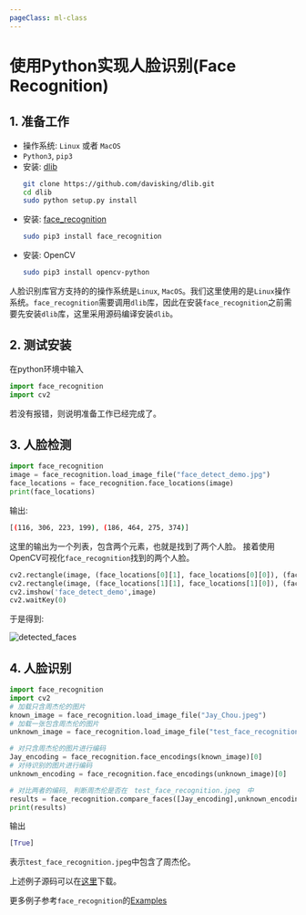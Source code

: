 ```yaml
---
pageClass: ml-class
---
```


# 使用Python实现人脸识别(Face Recognition)

## 1. 准备工作
- 操作系统: `Linux` 或者 `MacOS`
- `Python3`, `pip3`
- 安装: [dlib](https://github.com/davisking/dlib)
    ``` bash
    git clone https://github.com/davisking/dlib.git
    cd dlib
    sudo python setup.py install
    ```
- 安装: [face_recognition](https://github.com/ageitgey/face_recognition)
    ``` bash
    sudo pip3 install face_recognition
    ```
- 安装: OpenCV
    ``` bash
    sudo pip3 install opencv-python
    ```
人脸识别库官方支持的的操作系统是`Linux`, `MacOS`。我们这里使用的是`Linux`操作系统。`face_recognition`需要调用`dlib`库，因此在安装`face_recognition`之前需要先安装`dlib`库，这里采用源码编译安装`dlib`。

## 2. 测试安装
在python环境中输入
``` python
import face_recognition
import cv2
```
若没有报错，则说明准备工作已经完成了。

## 3. 人脸检测
``` python
import face_recognition
image = face_recognition.load_image_file("face_detect_demo.jpg")
face_locations = face_recognition.face_locations(image)
print(face_locations)
```
输出:
```bash
[(116, 306, 223, 199), (186, 464, 275, 374)]
```
这里的输出为一个列表，包含两个元素，也就是找到了两个人脸。
接着使用OpenCV可视化`face_recognition`找到的两个人脸。

```python
cv2.rectangle(image, (face_locations[0][1], face_locations[0][0]), (face_locations[0][3], face_locations[0][2]), (0,123,234), 2)
cv2.rectangle(image, (face_locations[1][1], face_locations[1][0]), (face_locations[1][3], face_locations[1][2]), (0,123,234), 2)
cv2.imshow('face_detect_demo',image)
cv2.waitKey(0)
```
于是得到:

![detected_faces](/images/ml/face_recognition/detected_faces.png)

## 4. 人脸识别
```python
import face_recognition
import cv2
# 加载只含周杰伦的图片
known_image = face_recognition.load_image_file("Jay_Chou.jpeg")
# 加载一张包含周杰伦的图片
unknown_image = face_recognition.load_image_file("test_face_recognition.jpeg")

# 对只含周杰伦的图片进行编码
Jay_encoding = face_recognition.face_encodings(known_image)[0]
# 对待识别的图片进行编码
unknown_encoding = face_recognition.face_encodings(unknown_image)[0]

# 对比两者的编码, 判断周杰伦是否在　test_face_recognition.jpeg　中
results = face_recognition.compare_faces([Jay_encoding],unknown_encoding)
print(results)
```
输出
```python
[True]
```
表示`test_face_recognition.jpeg`中包含了周杰伦。

上述例子源码可以在[这里](https://github.com/way2ml/codeSource/tree/master/ml/face_recognition)下载。

更多例子参考`face_recognition`的[Examples](https://github.com/ageitgey/face_recognition)



<Livere/>